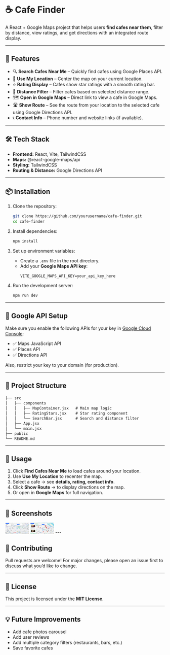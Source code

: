 # ☕ Cafe Finder

A React + Google Maps project that helps users **find cafes near them**, filter by distance, view ratings, and get directions with an integrated route display.

---

## 🚀 Features
- 🔍 **Search Cafes Near Me** – Quickly find cafes using Google Places API.
- 📍 **Use My Location** – Center the map on your current location.
- ⭐ **Rating Display** – Cafes show star ratings with a smooth rating bar.
- 📏 **Distance Filter** – Filter cafes based on selected distance range.
- 🗺 **Open in Google Maps** – Direct link to view a cafe in Google Maps.
- 🛣 **Show Route** – See the route from your location to the selected cafe using Google Directions API.
- 📞 **Contact Info** – Phone number and website links (if available).

---

## 🛠 Tech Stack
- **Frontend:** React, Vite, TailwindCSS
- **Maps:** @react-google-maps/api
- **Styling:** TailwindCSS
- **Routing & Distance:** Google Directions API

---

## 📦 Installation

1. Clone the repository:
   ```bash
   git clone https://github.com/yourusername/cafe-finder.git
   cd cafe-finder
   ```

2. Install dependencies:
   ```bash
   npm install
   ```

3. Set up environment variables:
   - Create a `.env` file in the root directory.
   - Add your **Google Maps API key**:
     ```env
     VITE_GOOGLE_MAPS_API_KEY=your_api_key_here
     ```

4. Run the development server:
   ```bash
   npm run dev
   ```

---

## 🔑 Google API Setup
Make sure you enable the following APIs for your key in [Google Cloud Console](https://console.cloud.google.com/):
- ✅ Maps JavaScript API
- ✅ Places API
- ✅ Directions API

Also, restrict your key to your domain (for production).

---

## 📂 Project Structure
```
├── src
│   ├── components
│   │   ├── MapContainer.jsx   # Main map logic
│   │   ├── RatingStars.jsx    # Star rating component
│   │   └── SearchBar.jsx      # Search and distance filter
│   ├── App.jsx
│   └── main.jsx
├── public
└── README.md
```

---

## 🎯 Usage
1. Click **Find Cafes Near Me** to load cafes around your location.
2. Use **Use My Location** to recenter the map.
3. Select a cafe → see **details, rating, contact info**.
4. Click **Show Route** → to display directions on the map.
5. Or open in **Google Maps** for full navigation.

---

## 📸 Screenshots
<img src="src\assets\ss1.png" width=75px>
<img src="src\assets\ss2.png" width=75px>
---

## 🤝 Contributing
Pull requests are welcome! For major changes, please open an issue first to discuss what you’d like to change.

---

## 📜 License
This project is licensed under the **MIT License**.

---

## 💡 Future Improvements
- Add cafe photos carousel
- Add user reviews
- Add multiple category filters (restaurants, bars, etc.)
- Save favorite cafes

